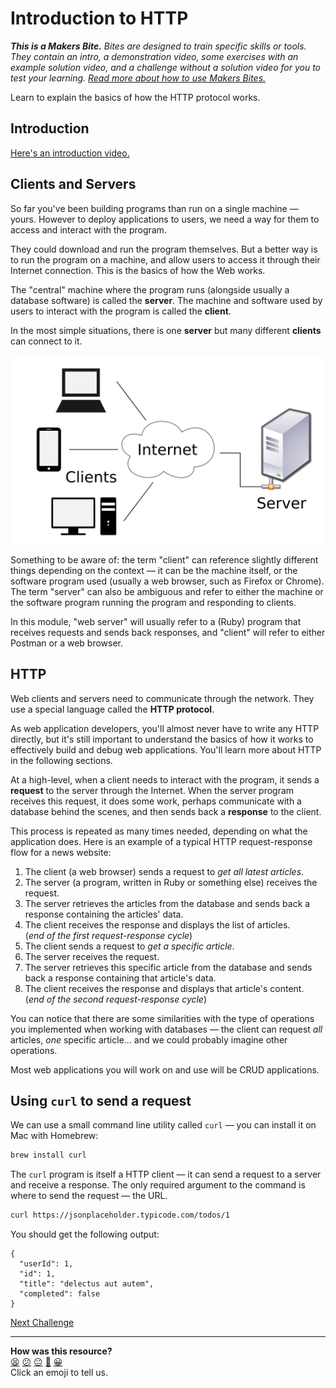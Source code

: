 # Introduction to HTTP

_**This is a Makers Bite.** Bites are designed to train specific skills or
tools. They contain an intro, a demonstration video, some exercises with an
example solution video, and a challenge without a solution video for you to test
your learning. [Read more about how to use Makers
Bites.](https://github.com/makersacademy/course/blob/main/labels/bites.md)_

Learn to explain the basics of how the HTTP protocol works.

## Introduction

[Here's an introduction video.](https://www.youtube.com/watch?v=KBLWw-0HbpU)

## Clients and Servers

So far you've been building programs than run on a single machine — yours. However to deploy applications to users, we need a way for them to access and interact with the program. 

They could download and run the program themselves. But a better way is to run the program on a machine, and allow users to access it through their Internet connection. This is the basics of how the Web works.

The "central" machine where the program runs (alongside usually a database software) is called the **server**. The machine and software used by users to interact with the program is called the **client**.

In the most simple situations, there is one **server** but many different **clients** can connect to it.

![](../resources/client-server.png)

Something to be aware of: the term "client" can reference slightly different things depending on the context — it can be the machine itself, or the software program used (usually a web browser, such as Firefox or Chrome). The term "server" can also be ambiguous and refer to either the machine or the software program running the program and responding to clients.

In this module, "web server" will usually refer to a (Ruby) program that receives requests and sends back responses, and "client" will refer to either Postman or a web browser.

## HTTP

Web clients and servers need to communicate through the network. They use a special language called the **HTTP protocol**.

As web application developers, you'll almost never have to write any HTTP directly, but it's still important to understand the basics of how it works to effectively build and debug web applications. You'll learn more about HTTP in the following sections.

At a high-level, when a client needs to interact with the program, it sends a **request** to the server through the Internet. When the server program receives this request, it does some work, perhaps communicate with a database behind the scenes, and then sends back a **response** to the client.

This process is repeated as many times needed, depending on what the application does. Here is an example of a typical HTTP request-response flow for a news website:

1. The client (a web browser) sends a request to _get all latest articles_.
2. The server (a program, written in Ruby or something else) receives the request.
3. The server retrieves the articles from the database and sends back a response containing the articles' data.
4. The client receives the response and displays the list of articles.  
(_end of the first request-response cycle_)
5. The client sends a request to _get a specific article_.
6. The server receives the request.
7. The server retrieves this specific article from the database and sends back a response containing that article's data.
9. The client receives the response and displays that article's content.  
(_end of the second request-response cycle_)

You can notice that there are some similarities with the type of operations you implemented when working with databases — the client can request _all_ articles, _one_ specific article... and we could probably imagine other operations.

Most web applications you will work on and use will be CRUD applications.

## Using `curl` to send a request

We can use a small command line utility called `curl` — you can install it on Mac with Homebrew:
```bash
brew install curl
```

The `curl` program is itself a HTTP client — it can send a request to a server and receive a response. The only required argument to the command is where to send the request — the URL.

```bash
curl https://jsonplaceholder.typicode.com/todos/1
```

You should get the following output:

```
{
  "userId": 1,
  "id": 1,
  "title": "delectus aut autem",
  "completed": false
}
```


[Next Challenge](02_requests_and_responses.md)

<!-- BEGIN GENERATED SECTION DO NOT EDIT -->

---

**How was this resource?**  
[😫](https://airtable.com/shrUJ3t7KLMqVRFKR?prefill_Repository=makersacademy%2Fweb-applications-in-python&prefill_File=http_bites%2F01_intro_to_http.md&prefill_Sentiment=😫) [😕](https://airtable.com/shrUJ3t7KLMqVRFKR?prefill_Repository=makersacademy%2Fweb-applications-in-python&prefill_File=http_bites%2F01_intro_to_http.md&prefill_Sentiment=😕) [😐](https://airtable.com/shrUJ3t7KLMqVRFKR?prefill_Repository=makersacademy%2Fweb-applications-in-python&prefill_File=http_bites%2F01_intro_to_http.md&prefill_Sentiment=😐) [🙂](https://airtable.com/shrUJ3t7KLMqVRFKR?prefill_Repository=makersacademy%2Fweb-applications-in-python&prefill_File=http_bites%2F01_intro_to_http.md&prefill_Sentiment=🙂) [😀](https://airtable.com/shrUJ3t7KLMqVRFKR?prefill_Repository=makersacademy%2Fweb-applications-in-python&prefill_File=http_bites%2F01_intro_to_http.md&prefill_Sentiment=😀)  
Click an emoji to tell us.

<!-- END GENERATED SECTION DO NOT EDIT -->
